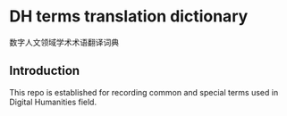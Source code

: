 # DH terms translation dictionary
数字人文领域学术术语翻译词典

## Introduction
This repo is established for recording common and special terms used in Digital Humanities field. 
